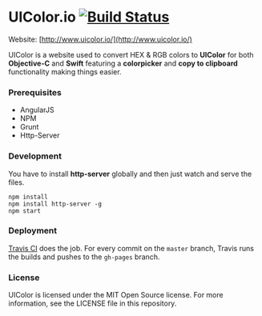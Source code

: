 UIColor.io [![Build Status](https://travis-ci.org/ekonstantinidis/ui-color.svg?branch=master)](https://travis-ci.org/ekonstantinidis/ui-color)
=======================
Website: [http://www.uicolor.io/](http://www.uicolor.io/)


UIColor is a website used to convert HEX & RGB colors to **UIColor** for both **Objective-C** and **Swift** featuring a **colorpicker** and **copy to clipboard** functionality making things easier.

### Prerequisites

 - AngularJS
 - NPM
 - Grunt
 - Http-Server

### Development
You have to install **http-server** globally and then just watch and serve the files.

    npm install
    npm install http-server -g
    npm start

### Deployment
[Travis CI](http://www.travis-ci.org/) does the job. For every commit on the `master` branch, Travis runs the builds and pushes to the `gh-pages` branch.

### License

UIColor is licensed under the MIT Open Source license. For more information, see the LICENSE file in this repository.
